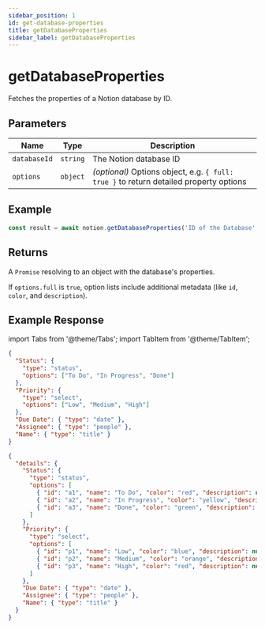 ```yaml
---
sidebar_position: 1
id: get-database-properties
title: getDatabaseProperties
sidebar_label: getDatabaseProperties
---
```


# getDatabaseProperties

Fetches the properties of a Notion database by ID.

## Parameters

| Name         | Type     | Description                                                                            |
|--------------|----------|----------------------------------------------------------------------------------------|
| `databaseId` | `string` | The Notion database ID                                                                |
| `options`    | `object` | _(optional)_ Options object, e.g. `{ full: true }` to return detailed property options |

## Example

```js
const result = await notion.getDatabaseProperties('ID of the Database', { full:false })
```

## Returns

A `Promise` resolving to an object with the database's properties.

If `options.full` is `true`, option lists include additional metadata (like `id`, `color`, and `description`).

## Example Response

import Tabs from '@theme/Tabs';
import TabItem from '@theme/TabItem';

<Tabs groupId="response-mode"> <TabItem value="compact" label="Full: false">

```json
{
  "Status": {
    "type": "status",
    "options": ["To Do", "In Progress", "Done"]
  },
  "Priority": {
    "type": "select",
    "options": ["Low", "Medium", "High"]
  },
  "Due Date": { "type": "date" },
  "Assignee": { "type": "people" },
  "Name": { "type": "title" }
}
```
</TabItem> <TabItem value="detailed" label="Full: true">

```json
{
  "details": {
    "Status": {
      "type": "status",
      "options": [
        { "id": "a1", "name": "To Do", "color": "red", "description": null },
        { "id": "a2", "name": "In Progress", "color": "yellow", "description": null },
        { "id": "a3", "name": "Done", "color": "green", "description": null }
      ]
    },
    "Priority": {
      "type": "select",
      "options": [
        { "id": "p1", "name": "Low", "color": "blue", "description": null },
        { "id": "p2", "name": "Medium", "color": "orange", "description": null },
        { "id": "p3", "name": "High", "color": "red", "description": null }
      ]
    },
    "Due Date": { "type": "date" },
    "Assignee": { "type": "people" },
    "Name": { "type": "title" }
  }
}
```
</TabItem> </Tabs>